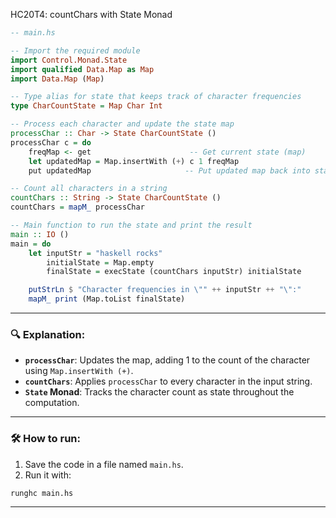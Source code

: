 HC20T4: countChars with State Monad

```haskell
-- main.hs

-- Import the required module
import Control.Monad.State
import qualified Data.Map as Map
import Data.Map (Map)

-- Type alias for state that keeps track of character frequencies
type CharCountState = Map Char Int

-- Process each character and update the state map
processChar :: Char -> State CharCountState ()
processChar c = do
    freqMap <- get                      -- Get current state (map)
    let updatedMap = Map.insertWith (+) c 1 freqMap
    put updatedMap                     -- Put updated map back into state

-- Count all characters in a string
countChars :: String -> State CharCountState ()
countChars = mapM_ processChar

-- Main function to run the state and print the result
main :: IO ()
main = do
    let inputStr = "haskell rocks"
        initialState = Map.empty
        finalState = execState (countChars inputStr) initialState

    putStrLn $ "Character frequencies in \"" ++ inputStr ++ "\":"
    mapM_ print (Map.toList finalState)
```

---

### 🔍 Explanation:

* **`processChar`**: Updates the map, adding 1 to the count of the character using `Map.insertWith (+)`.
* **`countChars`**: Applies `processChar` to every character in the input string.
* **`State` Monad**: Tracks the character count as state throughout the computation.

---

### 🛠️ How to run:

1. Save the code in a file named `main.hs`.
2. Run it with:

```bash
runghc main.hs
```

---
